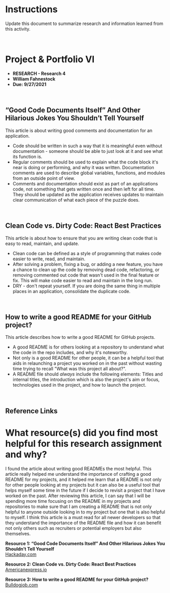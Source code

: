 # Instructions 
Update this document to summarize research and information learned from this activity. 

<br>

# Project & Portfolio VI 

* **RESEARCH - Research 4**
* **William Fahnestock**
* **Due: 9/27/2021**

<br>

## “Good Code Documents Itself” And Other Hilarious Jokes You Shouldn’t Tell Yourself
This article is about writing good comments and documentation for an application.

* Code should be written in such a way that it is meaningful even without documentation - someone should be able to just look at it and see what its function is.
* Regular comments should be used to explain what the code block it's near is doing or performing, and why it was written. Documentation comments are used to describe global variables, functions, and modules from an outside point of view.
* Comments and documentation should exist as part of an applications code, not something that gets written once and then left for all time. They should be updated as the application receives updates to maintain clear communication of what each piece of the puzzle does.




<br>

## Clean Code vs. Dirty Code: React Best Practices
This article is about how to ensure that you are writing clean code that is easy to read, maintain, and update.

* Clean code can be defined as a style of programming that makes code easier to write, read, and maintain.
* After solving a problem, fixing a bug, or adding a new feature, you have a chance to clean up the code by removing dead code, refactoring, or removing commented out code that wasn't used in the final feature or fix. This will make code easier to read and maintain in the long run.
* DRY - don't repeat yourself. If you are doing the same thing in multiple places in an application, consolidate the duplicate code.




<br>

## How to write a good README for your GitHub project?
This article describes how to write a good README for GitHub projects.

* A good README is for others looking at a repository to understand what the code in the repo includes, and why it's noteworthy.
* Not only is a good README for other people, it can be a helpful tool that aids in relaunching a project you worked on in the past without wasting time trying to recall "What was this project all about?".
* A README file should *always* include the following elements: Titles and internal titles, the introduction which is also the project's aim or focus, technologies used in the project, and how to launch the project.



<br>

## Reference Links

# What resource(s) did you find most helpful for this research assignment and why? 

I found the article about writing good READMEs the most helpful. This article really helped me understand the importance of crafting a good README for my projects, and it helped me learn that a README is not only for other people looking at my projects but it can also be a useful tool that helps myself some time in the future if I decide to revisit a project that I have worked on the past. After reviewing this article, I can say that I will be spending more time focusing on the README in my projects and repositories to make sure that I am creating a README that is not only helpful to anyone outside looking in to my project but one that is also helpful to myself. I think this article is a must read for all newer developers so that they understand the importance of the README file and how it can benefit not only others such as recruiters or potential employers but also themselves.


**Resource 1: “Good Code Documents Itself” And Other Hilarious Jokes You Shouldn’t Tell Yourself**  
[Hackaday.com](https://hackaday.com/2019/03/05/good-code-documents-itself-and-other-hilarious-jokes-you-shouldnt-tell-yourself/)  

**Resource 2: Clean Code vs. Dirty Code: React Best Practices**    
[Americanexpress.io](https://americanexpress.io/clean-code-dirty-code/)

**Resource 3: How to write a good README for your GitHub project?**      
[Bulldogjob.com](https://bulldogjob.com/news/449-how-to-write-a-good-readme-for-your-github-project)





